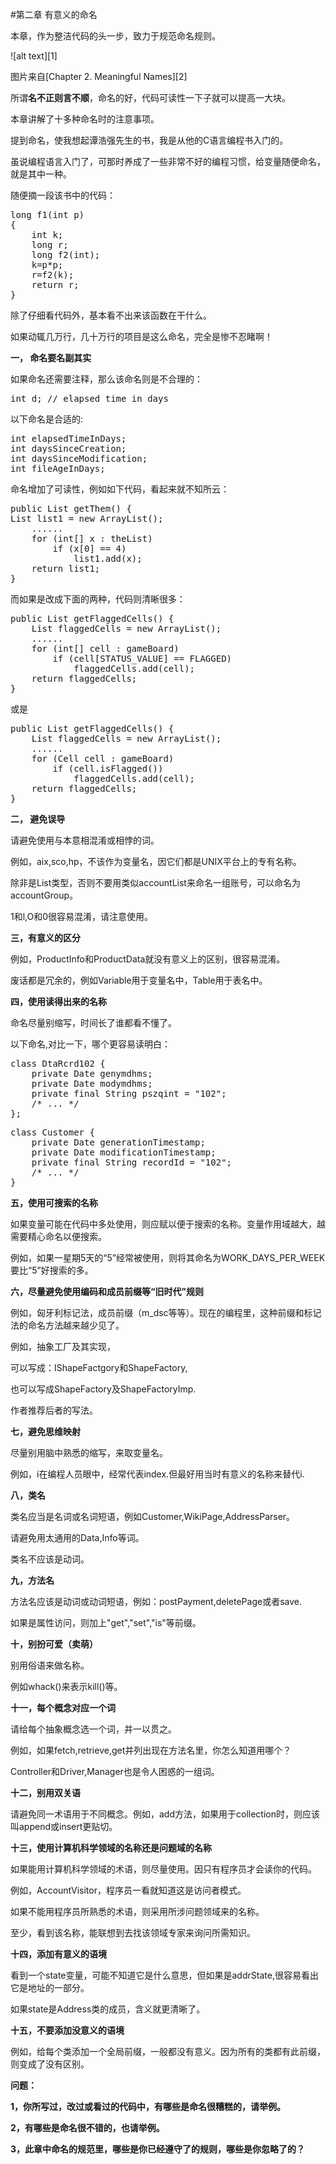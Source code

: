 #第二章 有意义的命名

本章，作为整洁代码的头一步，致力于规范命名规则。

![alt text][1]

图片来自[Chapter 2. Meaningful Names][2]

所谓**名不正则言不顺**，命名的好，代码可读性一下子就可以提高一大块。

本章讲解了十多种命名时的注意事项。

提到命名，使我想起谭浩强先生的书，我是从他的C语言编程书入门的。

虽说编程语言入门了，可那时养成了一些非常不好的编程习惯，给变量随便命名，就是其中一种。

随便摘一段该书中的代码：

<pre>
long f1(int p)
{
    int k;
    long r;
    long f2(int);
    k=p*p;
    r=f2(k);
    return r;
}
</pre>

除了仔细看代码外，基本看不出来该函数在干什么。

如果动辄几万行，几十万行的项目是这么命名，完全是惨不忍睹啊！

**一， 命名要名副其实**

如果命名还需要注释，那么该命名则是不合理的：
<pre>
int d; // elapsed time in days
</pre>

以下命名是合适的:
<pre>
int elapsedTimeInDays; 
int daysSinceCreation; 
int daysSinceModification; 
int fileAgeInDays;
</pre>

命名增加了可读性，例如如下代码，看起来就不知所云：
<pre>
public List<int[]> getThem() {
List<int[]> list1 = new ArrayList<int[]>(); 
    ......
    for (int[] x : theList)
        if (x[0] == 4) 
            list1.add(x);
    return list1; 
}
</pre>
而如果是改成下面的两种，代码则清晰很多：
<pre>
public List<int[]> getFlaggedCells() {
	List<int[]> flaggedCells = new ArrayList<int[]>(); 
	......
	for (int[] cell : gameBoard)
		if (cell[STATUS_VALUE] == FLAGGED) 
			flaggedCells.add(cell);
	return flaggedCells; 
}
</pre>
或是
<pre>
public List<Cell> getFlaggedCells() {
	List<Cell> flaggedCells = new ArrayList<Cell>(); 
	......
	for (Cell cell : gameBoard)
		if (cell.isFlagged()) 
			flaggedCells.add(cell);
	return flaggedCells; 
}
</pre>

**二， 避免误导**

请避免使用与本意相混淆或相悖的词。

例如，aix,sco,hp，不该作为变量名，因它们都是UNIX平台上的专有名称。

除非是List类型，否则不要用类似accountList来命名一组账号，可以命名为accountGroup。

1和l,O和0很容易混淆，请注意使用。

**三，有意义的区分**

例如，ProductInfo和ProductData就没有意义上的区别，很容易混淆。

废话都是冗余的，例如Variable用于变量名中，Table用于表名中。

**四，使用读得出来的名称**

命名尽量别缩写，时间长了谁都看不懂了。

以下命名,对比一下，哪个更容易读明白：
<pre>
class DtaRcrd102 {
	private Date genymdhms;
	private Date modymdhms;
	private final String pszqint = "102"; 
	/* ... */
};
</pre>
<pre>
class Customer {
	private Date generationTimestamp; 
	private Date modificationTimestamp;
	private final String recordId = "102"; 
	/* ... */
}
</pre>

**五，使用可搜索的名称**

如果变量可能在代码中多处使用，则应赋以便于搜索的名称。变量作用域越大，越需要精心命名以便搜索。

例如，如果一星期5天的“5”经常被使用，则将其命名为WORK_DAYS_PER_WEEK要比“5”好搜索的多。

**六，尽量避免使用编码和成员前缀等“旧时代”规则**

例如，匈牙利标记法，成员前缀（m_dsc等等）。现在的编程里，这种前缀和标记法的命名方法越来越少见了。

例如，抽象工厂及其实现，

可以写成：IShapeFactgory和ShapeFactory,

也可以写成ShapeFactory及ShapeFactoryImp.

作者推荐后者的写法。

**七，避免思维映射**

尽量别用脑中熟悉的缩写，来取变量名。

例如，i在编程人员眼中，经常代表index.但最好用当时有意义的名称来替代i.

**八，类名**

类名应当是名词或名词短语，例如Customer,WikiPage,AddressParser。

请避免用太通用的Data,Info等词。

类名不应该是动词。

**九，方法名**

方法名应该是动词或动词短语，例如：postPayment,deletePage或者save.

如果是属性访问，则加上"get","set","is"等前缀。

**十，别扮可爱（卖萌）**

别用俗语来做名称。

例如whack()来表示kill()等。

**十一，每个概念对应一个词**

请给每个抽象概念选一个词，并一以贯之。

例如，如果fetch,retrieve,get并列出现在方法名里，你怎么知道用哪个？

Controller和Driver,Manager也是令人困惑的一组词。

**十二，别用双关语**

请避免同一术语用于不同概念。例如，add方法，如果用于collection时，则应该叫append或insert更贴切。

**十三，使用计算机科学领域的名称还是问题域的名称**

如果能用计算机科学领域的术语，则尽量使用。因只有程序员才会读你的代码。

例如，AccountVisitor，程序员一看就知道这是访问者模式。

如果不能用程序员所熟悉的术语，则采用所涉问题领域来的名称。

至少，看到该名称，能联想到去找该领域专家来询问所需知识。

**十四，添加有意义的语境**

看到一个state变量，可能不知道它是什么意思，但如果是addrState,很容易看出它是地址的一部分。

如果state是Address类的成员，含义就更清晰了。

**十五，不要添加没意义的语境**

例如，给每个类添加一个全局前缀，一般都没有意义。因为所有的类都有此前缀，则变成了没有区别。

**问题：**

**1，你所写过，改过或看过的代码中，有哪些是命名很糟糕的，请举例。**

**2，有哪些是命名很不错的，也请举例。**

**3，此章中命名的规范里，哪些是你已经遵守了的规则，哪些是你忽略了的？**

